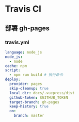# Travis CI

## 部署 gh-pages

### travis.yml

```yml
language: node_js
node_js:
  - node
cache: npm
script:
  - npm run build # 执行命令
deploy:
  provider: pages
  skip-cleanup: true
  local_dir: docs/.vuepress/dist
  github-token: $GITHUB_TOKEN
  target-branch: gh-pages
  keep-history: true
  on:
    branch: master
```
